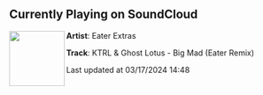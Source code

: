 ## Currently Playing on SoundCloud

[<img align="left" width="100" src="https://i1.sndcdn.com/artworks-hFqKfJEzcoOdHeDb-44uaUw-t500x500.jpg">](https://soundcloud.com/eaterextras/ktrl-ghost-lotus-big-mad-eater-remix?in=saxurn/sets/w-stream)

**Artist**: Eater Extras 

**Track**: KTRL & Ghost Lotus - Big Mad (Eater Remix)

Last updated at 03/17/2024 14:48
